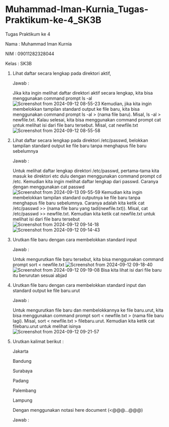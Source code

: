 # Muhammad-Iman-Kurnia_Tugas-Praktikum-ke-4_SK3B

Tugas Praktikum ke 4

Nama   : Muhammad Iman Kurnia

NIM    : 09011282328044

Kelas  : SK3B 

1. Lihat daftar secara lengkap pada direktori aktif, 

   Jawab :

   Jika kita ingin melihat daftar direktori aktif secara lengkap, kita bisa menggunakan command prompt ls -al
   ![Screenshot from 2024-09-12 08-55-23](https://github.com/user-attachments/assets/86711a2d-ebb2-4139-abc3-fd7786a60eef)
   Kemudian, jika kita ingin membelokkan tampilan standard output ke file baru, kita bisa menggunakan command prompt ls -al > (nama file baru). Misal, ls -al > newfile.txt.
   Kalau selesai, kita bisa menggunakan command prompt cat untuk melihat isi dari file baru tersebut. Misal, cat newfile.txt
   ![Screenshot from 2024-09-12 08-55-58](https://github.com/user-attachments/assets/953288d3-c434-4a5b-8772-dcdca8ae1cd3)

2. Lihat daftar secara lengkap pada direktori /etc/passwd, belokkan tampilan standard output ke file baru tanpa menghapus file baru sebelumnya

   Jawab :

   Untuk melihat daftar lengkap direktori /etc/passwd, pertama-tama kita masuk ke direktori etc dulu dengan menggunakan command prompt cd /etc. Kemudian kita ingin melihat      daftar lengkap dari passwd. Caranya dengan menggunakan cat passwd
   ![Screenshot from 2024-09-13 09-55-59](https://github.com/user-attachments/assets/7a5be843-f080-4cb1-97f6-c043943ff194)
   Kemudian kita ingin membelokkan tampilan standard outputnya ke file baru tanpa menghapus file baru sebelumnya. Caranya adalah kita ketik cat /etc/passwd >> (nama file        baru yang tadi(newfile.txt)). Misal, cat /etc/passwd >> newfile.txt. Kemudian kita ketik cat newfile.txt untuk melihat isi dari file baru tersebut
   ![Screenshot from 2024-09-12 09-14-18](https://github.com/user-attachments/assets/6b62a6db-273f-4424-8ef4-06738abaabd6)
   ![Screenshot from 2024-09-12 09-14-43](https://github.com/user-attachments/assets/a42eb2ce-e4de-49e0-8ca8-eb35391eef3e)

3. Urutkan file baru dengan cara membelokkan standard input

   Jawab :

   Untuk mengurutkan file baru tersebut, kita bisa menggunakan command prompt sort < newfile.txt
   ![Screenshot from 2024-09-12 09-18-40](https://github.com/user-attachments/assets/726fcf03-fcbb-4dd4-996b-a41ab5799092)
   ![Screenshot from 2024-09-12 09-19-08](https://github.com/user-attachments/assets/8401e2cc-7180-4c5a-aaa7-2af2dfe235a0)
   Bisa kita lihat isi dari file baru itu berurutan sesuai abjad

4. Urutkan file baru dengan cara membelokkan standard input dan standard output ke file baru.urut

   Jawab :

   Untuk mengurutkan file baru dan membelokkannya ke file baru.urut, kita bisa menggunakan command prompt sort < newfile.txt > (nama file baru lagi). Misal, sort <              newfile.txt > filebaru.urut. Kemudian kita ketik cat filebaru.urut untuk melihat isinya
   ![Screenshot from 2024-09-12 09-21-57](https://github.com/user-attachments/assets/44aad206-3c97-4529-aceb-b0eb3f345be1)

5. Urutkan kalimat berikut :

     Jakarta

     Bandung

     Surabaya

     Padang

     Palembang

     Lampung

   Dengan menggunakan notasi here document (<@@@...@@@)

   Jawab :

   
   


